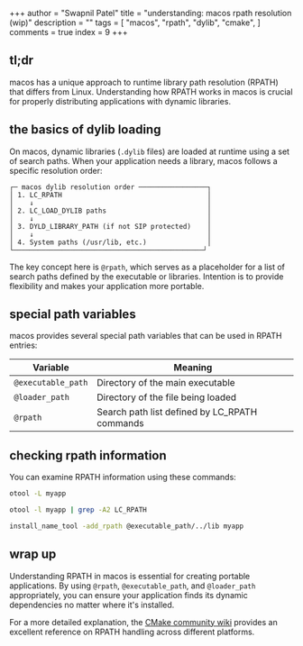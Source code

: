 +++
author = "Swapnil Patel"
title = "understanding: macos rpath resolution (wip)"
description = ""
tags = [
"macos",
"rpath",
"dylib",
"cmake",
]
comments = true
index = 9
+++

## tl;dr
macos has a unique approach to runtime library path resolution (RPATH) that differs from Linux. Understanding how RPATH works in macos is crucial for properly distributing applications with dynamic libraries.

## the basics of dylib loading

On macos, dynamic libraries (`.dylib` files) are loaded at runtime using a set of search paths. When your application needs a library, macos follows a specific resolution order:

```ascii
┌─ macos dylib resolution order ─────────────────┐
│ 1. LC_RPATH                                    │
│    ↓                                           │
│ 2. LC_LOAD_DYLIB paths                         │
│    ↓                                           │
│ 3. DYLD_LIBRARY_PATH (if not SIP protected)    │
│    ↓                                           │
│ 4. System paths (/usr/lib, etc.)               │
└───────────────────────────────────────────────┘
```

The key concept here is `@rpath`, which serves as a placeholder for a list of search paths defined by the executable or libraries.
Intention is to provide flexibility and makes your application more portable.

## special path variables

macos provides several special path variables that can be used in RPATH entries:

| Variable | Meaning |
|----------|---------|
| `@executable_path` | Directory of the main executable |
| `@loader_path` | Directory of the file being loaded |
| `@rpath` | Search path list defined by LC_RPATH commands |

## checking rpath information

You can examine RPATH information using these commands:

```bash
otool -L myapp

otool -l myapp | grep -A2 LC_RPATH

install_name_tool -add_rpath @executable_path/../lib myapp
```

## wrap up

Understanding RPATH in macos is essential for creating portable applications. By using `@rpath`, `@executable_path`, and `@loader_path` appropriately, you can ensure your application finds its dynamic dependencies no matter where it's installed.

For a more detailed explanation, the [CMake community wiki](https://gitlab.kitware.com/cmake/community/-/wikis/doc/cmake/RPATH-handling) provides an excellent reference on RPATH handling across different platforms.